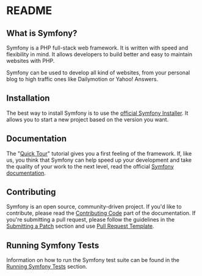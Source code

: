 README
======

What is Symfony?
-----------------

Symfony is a PHP full-stack web framework. It is written with speed and
flexibility in mind. It allows developers to build better and easy to maintain
websites with PHP.

Symfony can be used to develop all kind of websites, from your personal blog
to high traffic ones like Dailymotion or Yahoo! Answers.

Installation
------------

The best way to install Symfony is to use the [official Symfony Installer][7].
It allows you to start a new project based on the version you want.

Documentation
-------------

The "[Quick Tour][1]" tutorial gives you a first feeling of the framework. If,
like us, you think that Symfony can help speed up your development and take
the quality of your work to the next level, read the official
[Symfony documentation][2].

Contributing
------------

Symfony is an open source, community-driven project. If you'd like to contribute,
please read the [Contributing Code][3] part of the documentation. If you're submitting
a pull request, please follow the guidelines in the [Submitting a Patch][4] section
and use [Pull Request Template][5].

Running Symfony Tests
----------------------

Information on how to run the Symfony test suite can be found in the
[Running Symfony Tests][6] section.

[1]: https://symfony.com/doc/current/quick_tour/index.html
[2]: https://symfony.com/doc/current/
[3]: https://symfony.com/doc/current/contributing/code/index.html
[4]: https://symfony.com/doc/current/contributing/code/patches.html#check-list
[5]: https://symfony.com/doc/current/contributing/code/patches.html#make-a-pull-request
[6]: https://symfony.com/doc/master/contributing/code/tests.html
[7]: https://symfony.com/doc/current/book/installation.html#installing-the-symfony-installer
